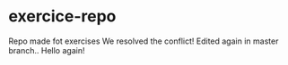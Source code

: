 # exercice-repo
Repo made fot exercises
We resolved the conflict!
Edited again in master branch..
Hello again!
